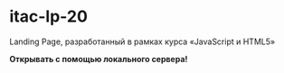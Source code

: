 # itac-lp-20
Landing Page, разработанный в рамках курса «JavaScript и HTML5»

**Открывать с помощью локального сервера!**
